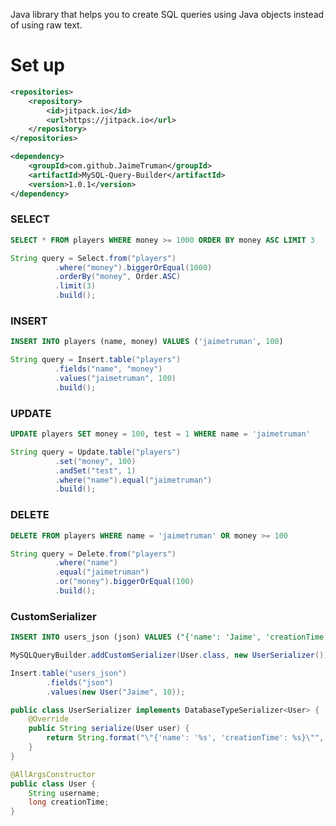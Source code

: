 Java library that helps you to create SQL queries using Java objects instead of using raw text.
# Set up
```xml
<repositories>
    <repository>
        <id>jitpack.io</id>
        <url>https://jitpack.io</url>
    </repository>
</repositories>

<dependency>
    <groupId>com.github.JaimeTruman</groupId>
    <artifactId>MySQL-Query-Builder</artifactId>
    <version>1.0.1</version>
</dependency>
```



### SELECT 

```sql
SELECT * FROM players WHERE money >= 1000 ORDER BY money ASC LIMIT 3
```
```java
String query = Select.from("players")
          .where("money").biggerOrEqual(1000)
          .orderBy("money", Order.ASC)
          .limit(3)
          .build();
```

### INSERT

```sql
INSERT INTO players (name, money) VALUES ('jaimetruman', 100)
```
```java
String query = Insert.table("players")
          .fields("name", "money")
          .values("jaimetruman", 100)
          .build();
```

### UPDATE

```sql
UPDATE players SET money = 100, test = 1 WHERE name = 'jaimetruman'
```
```java
String query = Update.table("players")
          .set("money", 100)
          .andSet("test", 1)
          .where("name").equal("jaimetruman")
          .build();
```

### DELETE

```sql
DELETE FROM players WHERE name = 'jaimetruman' OR money >= 100
```
```java
String query = Delete.from("players")
          .where("name")
          .equal("jaimetruman")
          .or("money").biggerOrEqual(100)
          .build();
```

### CustomSerializer

```sql
INSERT INTO users_json (json) VALUES ("{'name': 'Jaime', 'creationTime': 10}")
```
```java
MySQLQueryBuilder.addCustomSerializer(User.class, new UserSerializer());

Insert.table("users_json")         
        .fields("json")
        .values(new User("Jaime", 10));

public class UserSerializer implements DatabaseTypeSerializer<User> {
    @Override
    public String serialize(User user) {
        return String.format("\"{'name': '%s', 'creationTime': %s}\"", user.username, user.creationTime);
    } 
}

@AllArgsConstructor
public class User {
    String username;
    long creationTime;
}

```
